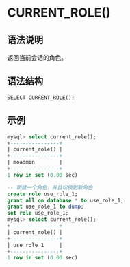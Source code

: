 # **CURRENT_ROLE()**

## **语法说明**

返回当前会话的角色。

## **语法结构**

```
SELECT CURRENT_ROLE();
```

## **示例**

```sql
mysql> select current_role();
+----------------+
| current_role() |
+----------------+
| moadmin        |
+----------------+
1 row in set (0.00 sec)

-- 新建一个角色，并且切换到新角色
create role use_role_1;
grant all on database * to use_role_1;
grant use_role_1 to dump;
set role use_role_1;
mysql> select current_role();
+----------------+
| current_role() |
+----------------+
| use_role_1     |
+----------------+
1 row in set (0.00 sec)
```
